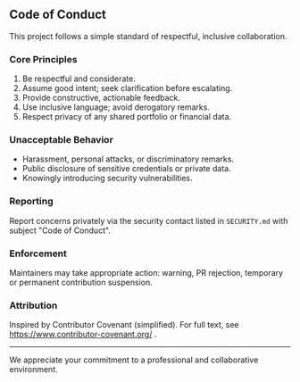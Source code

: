 ## Code of Conduct

This project follows a simple standard of respectful, inclusive collaboration.

### Core Principles
1. Be respectful and considerate.
2. Assume good intent; seek clarification before escalating.
3. Provide constructive, actionable feedback.
4. Use inclusive language; avoid derogatory remarks.
5. Respect privacy of any shared portfolio or financial data.

### Unacceptable Behavior
- Harassment, personal attacks, or discriminatory remarks.
- Public disclosure of sensitive credentials or private data.
- Knowingly introducing security vulnerabilities.

### Reporting
Report concerns privately via the security contact listed in `SECURITY.md` with subject "Code of Conduct".

### Enforcement
Maintainers may take appropriate action: warning, PR rejection, temporary or permanent contribution suspension.

### Attribution
Inspired by Contributor Covenant (simplified). For full text, see https://www.contributor-covenant.org/ .

---
We appreciate your commitment to a professional and collaborative environment.
